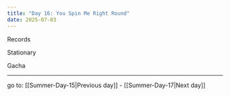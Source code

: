 ```yaml
---
title: "Day 16: You Spin Me Right Round"
date: 2025-07-03
---
```

Records

Stationary

Gacha

---

go to: [[Summer-Day-15|Previous day]] - [[Summer-Day-17|Next day]]